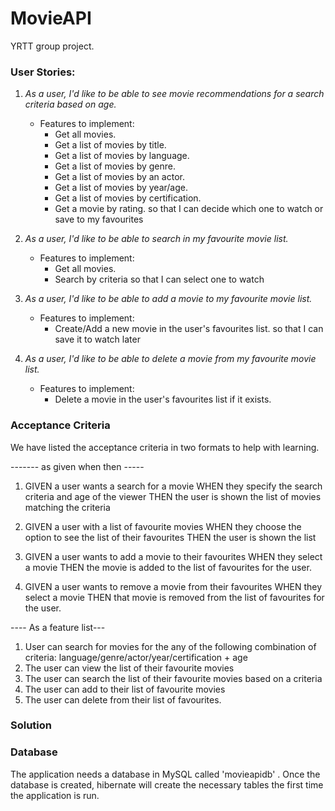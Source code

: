 # MovieAPI
YRTT group project. 

### User Stories:
1. *As a user, I'd like to be able to see movie recommendations for a search criteria based on age.*
    - Features to implement:
      * Get all movies.    
      * Get a list of movies by title.
      * Get a list of movies by language.
      * Get a list of movies by genre.
      * Get a list of movies by an actor.
      * Get a list of movies by year/age.
      * Get a list of movies by certification.
      * Get a movie by rating.
   so that I can decide which one to watch or save to my favourites
   
2. *As a user, I'd like to be able to search in my favourite movie list.*
    - Features to implement:
      * Get all movies.
      * Search by criteria
    so that I can select one to watch

3. *As a user, I'd like to be able to add a movie to my favourite movie list.*
    - Features to implement:
       * Create/Add a new movie in the user's favourites list.
    so that I can save it to watch later

4. *As a user, I'd like to be able to delete a movie from my favourite movie list.*
    - Features to implement:
      * Delete a movie in the user's favourites list if it exists.
  

### Acceptance Criteria

We have listed the acceptance criteria in two formats to help with learning. 

------- as given when then -----

1. GIVEN a user wants a search for a movie
   WHEN they specify the search criteria and age of the viewer
   THEN the user is shown the list of movies matching the criteria

2. GIVEN a user with a list of favourite movies
   WHEN they choose the option to see the list of their favourites
   THEN the user is shown the list 

3. GIVEN a user wants to add a movie to their favourites
   WHEN they select a movie 
   THEN the movie is added to the list of favourites for the user.
 
4. GIVEN a user wants to remove a movie from their favourites
   WHEN they select a movie
   THEN that movie is removed from the list of favourites for the user.


---- As a feature list---
1. User can search for movies for the any of the following combination of criteria:
   language/genre/actor/year/certification + age
2. The user can view the list of their favourite movies
3. The user can search the list of their favourite movies based on a criteria
4. The user can add to their list of favourite movies
5. The user can delete from their list of favourites. 


### Solution

### Database
The application needs a database in MySQL called 'movieapidb' . Once the database is created, 
hibernate will create the necessary tables the first time the application is run. 